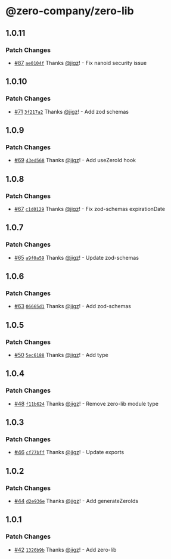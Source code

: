 # @zero-company/zero-lib

## 1.0.11

### Patch Changes

- [#87](https://github.com/zero-company/zero-lib/pull/87) [`ae0104f`](https://github.com/zero-company/zero-lib/commit/ae0104f587fd065f3706473f830a90c60a7854b1) Thanks [@jigz](https://github.com/jigz)! - Fix nanoid security issue

## 1.0.10

### Patch Changes

- [#71](https://github.com/zero-company/zero-lib/pull/71) [`3f217a2`](https://github.com/zero-company/zero-lib/commit/3f217a2ca51dd60189d3d94dcf0d194dd36fbb28) Thanks [@jigz](https://github.com/jigz)! - Add zod schemas

## 1.0.9

### Patch Changes

- [#69](https://github.com/zero-company/zero-lib/pull/69) [`43ed568`](https://github.com/zero-company/zero-lib/commit/43ed56878377cc9b700b68f4515be1a6b68e0360) Thanks [@jigz](https://github.com/jigz)! - Add useZeroId hook

## 1.0.8

### Patch Changes

- [#67](https://github.com/zero-company/zero-lib/pull/67) [`c1d0129`](https://github.com/zero-company/zero-lib/commit/c1d0129dc4d81ec53c73ee27faea3b578d6a0e20) Thanks [@jigz](https://github.com/jigz)! - Fix zod-schemas expirationDate

## 1.0.7

### Patch Changes

- [#65](https://github.com/zero-company/zero-lib/pull/65) [`a9f0a59`](https://github.com/zero-company/zero-lib/commit/a9f0a59927744add95401514c287f927946b9ee7) Thanks [@jigz](https://github.com/jigz)! - Update zod-schemas

## 1.0.6

### Patch Changes

- [#63](https://github.com/zero-company/zero-lib/pull/63) [`06665d1`](https://github.com/zero-company/zero-lib/commit/06665d165eda47a64dcc1d985a8cf6c250c751ef) Thanks [@jigz](https://github.com/jigz)! - Add zod-schemas

## 1.0.5

### Patch Changes

- [#50](https://github.com/zero-company/zero-lib/pull/50) [`5ec6188`](https://github.com/zero-company/zero-lib/commit/5ec618882b5bae06c283eb6adc60c0679c550723) Thanks [@jigz](https://github.com/jigz)! - Add type

## 1.0.4

### Patch Changes

- [#48](https://github.com/zero-company/zero-lib/pull/48) [`f11b624`](https://github.com/zero-company/zero-lib/commit/f11b62439eaf3597ad44268b23dee0ace9bf81a9) Thanks [@jigz](https://github.com/jigz)! - Remove zero-lib module type

## 1.0.3

### Patch Changes

- [#46](https://github.com/zero-company/zero-lib/pull/46) [`cf77bff`](https://github.com/zero-company/zero-lib/commit/cf77bff804ead3fc12c462e32f7c53b29443ec3f) Thanks [@jigz](https://github.com/jigz)! - Update exports

## 1.0.2

### Patch Changes

- [#44](https://github.com/zero-company/zero-lib/pull/44) [`d2e936e`](https://github.com/zero-company/zero-lib/commit/d2e936e45b28d4322a168a4bd1904364ea381760) Thanks [@jigz](https://github.com/jigz)! - Add generateZeroIds

## 1.0.1

### Patch Changes

- [#42](https://github.com/zero-company/zero-lib/pull/42) [`1326b9b`](https://github.com/zero-company/zero-lib/commit/1326b9b36dca17451a0688780d1b24df0402a674) Thanks [@jigz](https://github.com/jigz)! - Add zero-lib
